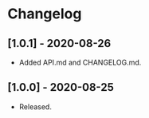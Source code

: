 # Changelog

## [1.0.1] - 2020-08-26

- Added API.md and CHANGELOG.md.

## [1.0.0] - 2020-08-25

- Released.
